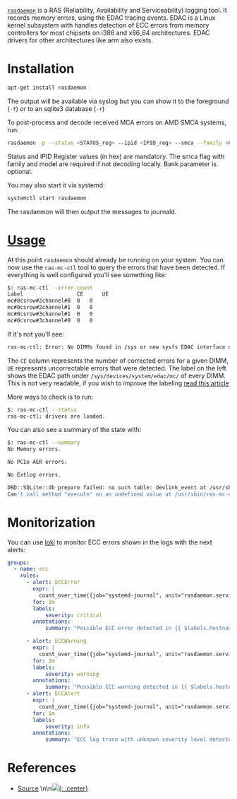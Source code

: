 [`rasdaemon`](https://github.com/mchehab/rasdaemon) is a RAS (Reliability, Availability and Serviceability) logging tool. It records memory errors, using the EDAC tracing events. EDAC is a Linux kernel subsystem with handles detection of ECC errors from memory controllers for most chipsets on i386 and x86_64 architectures. EDAC drivers for other architectures like arm also exists. 

# Installation
```bash
apt-get install rasdaemon
```

The output will be available via syslog but you can show it to the foreground (`-f`) or to an sqlite3 database (`-r`)

To post-process and decode received MCA errors on AMD SMCA systems, run:

```bash
rasdaemon -p --status <STATUS_reg> --ipid <IPID_reg> --smca --family <CPU Family> --model <CPU Model> --bank <BANK_NUM>
```

Status and IPID Register values (in hex) are mandatory. The smca flag with family and model are required if not decoding locally. Bank parameter is optional.

You may also start it via systemd:

```bash
systemctl start rasdaemon
```

The rasdaemon will then output the messages to journald.

# [Usage](https://www.setphaserstostun.org/posts/monitoring-ecc-memory-on-linux-with-rasdaemon/)
At this point `rasdaemon` should already be running on your system. You can now use the `ras-mc-ctl` tool to query the errors that have been detected. If everything is well configured you'll see something like:

```bash
$: ras-mc-ctl --error-count
Label                 CE      UE
mc#0csrow#2channel#0  0   0
mc#0csrow#2channel#1  0   0
mc#0csrow#3channel#1  0   0
mc#0csrow#3channel#0  0   0
```

If it's not you'll see:

```bash
ras-mc-ctl: Error: No DIMMs found in /sys or new sysfs EDAC interface not found.
```

The `CE` column represents the number of corrected errors for a given DIMM, `UE` represents uncorrectable errors that were detected. The label on the left shows the EDAC path under `/sys/devices/system/edac/mc/` of every DIMM. This is not very readable, if you wish to improve the labeling [read this article](https://www.setphaserstostun.org/posts/monitoring-ecc-memory-on-linux-with-rasdaemon/)

More ways to check is to run:

```bash
$: ras-mc-ctl --status
ras-mc-ctl: drivers are loaded.
```

You can also see a summary of the state with:

```bash
$: ras-mc-ctl --summary
No Memory errors.

No PCIe AER errors.

No Extlog errors.

DBD::SQLite::db prepare failed: no such table: devlink_event at /usr/sbin/ras-mc-ctl line 1183.
Can't call method "execute" on an undefined value at /usr/sbin/ras-mc-ctl line 1184.
```

# Monitorization

You can use [loki](loki.md) to monitor ECC errors shown in the logs with the next alerts:

```yaml
groups: 
  - name: ecc
    rules:
      - alert: ECCError
        expr: |
          count_over_time({job="systemd-journal", unit="rasdaemon.service", level="error"} [5m])  > 0
        for: 1m
        labels:
            severity: critical
        annotations:
            summary: "Possible ECC error detected in {{ $labels.hostname}}"

      - alert: ECCWarning
        expr: |
          count_over_time({job="systemd-journal", unit="rasdaemon.service", level="warning"} [5m])  > 0 
        for: 1m
        labels:
            severity: warning
        annotations:
            summary: "Possible ECC warning detected in {{ $labels.hostname}}"
      - alert: ECCAlert
        expr: |
          count_over_time({job="systemd-journal", unit="rasdaemon.service", level!~"info|error|warning"} [5m]) > 0
        for: 1m
        labels:
            severity: info
        annotations:
            summary: "ECC log trace with unknown severity level detected in {{ $labels.hostname}}"
```
# References

- [Source](https://github.com/mchehab/rasdaemon)
\n\n[![](not-by-ai.svg){: .center}](https://notbyai.fyi)
